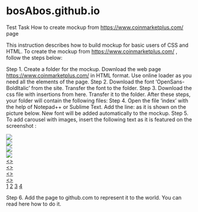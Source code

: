 # bosAbos.github.io
Test Task
 How to create mockup from https://www.coinmarketplus.com/ page

This instruction describes how to build mockup for basic users of CSS and HTML. To create the mockup  from https://www.coinmarketplus.com/ , follow the steps below:

Step 1. Create a folder for the mockup. Download the web page  https://www.coinmarketplus.com/ in HTML format. Use online loader as you need all the elements of the page.
Step 2. Download the font ‘OpenSans-BoldItalic’ from the site. Transfer the font to the folder.
Step 3. Download the css file with insertions from here. Transfer it to the folder. After these steps, your folder will contain the following files: 
Step 4. Open the file ‘index’ with the help of  Notepad++ or Sublime Text. Add the line:  <link rel="stylesheet" type="text/css" href="insertion.css">  as it is shown on the picture below. New font will be added automatically to the mockup. 
Step 5. To add carousel with images, insert the following text as it is featured on the screenshot  :
 <div>
       <div class="CSSgal">
        <s id="s1"></s> 
         <s id="s2"></s>
              <s id="s3"></s>
              <s id="s4"></s>
               <div class="slider">
       <div><img src="https://www.coinmarketplus.com/wp-content/uploads/2018/05/blockchainasiaforum.png"></div>
       <div><img src="https://www.coinmarketplus.com/wp-content/uploads/2018/05/cryptokonf.jpg"></div>
       <div><img src="https://www.coinmarketplus.com/wp-content/uploads/2018/05/blockchaindiamonds.jpg"></div>
        <div><img src="https://www.coinmarketplus.com/wp-content/uploads/2018/05/blockercon.jpg"></div>
                 </div>
                  <div class="prevNext">
                    <div><a href="#s4"><</a><a href="#s2">></a></div>
                    <div><a href="#s1"><</a><a href="#s3">></a></div>
                    <div><a href="#s2"><</a><a href="#s4">></a></div>
                    <div><a href="#s3"><</a><a href="#s1">></a></div>
                  </div>
                  <div class="bullets">
                    <a href="#s1">1</a>
                    <a href="#s2">2</a>
                    <a href="#s3">3</a>
                    <a href="#s4">4</a>
                  </div>
                </div>
 </div>

Step 6. Add the page to github.com to represent it to the world. You can read here how to do it.

